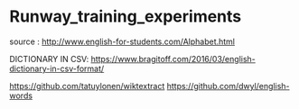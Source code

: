 # Runway_training_experiments

source  : http://www.english-for-students.com/Alphabet.html

DICTIONARY IN CSV: https://www.bragitoff.com/2016/03/english-dictionary-in-csv-format/


https://github.com/tatuylonen/wiktextract
https://github.com/dwyl/english-words